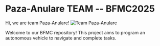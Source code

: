 # Paza-Anulare TEAM -- BFMC2025

Hi, we are team Paza-Anulare!
![Team Paza-Anulare](Paza-Anulare-BFMC2025/other/team_picture.png)

Welcome to our BFMC repository! This project aims to program an autonomous vehicle to navigate and complete tasks.
